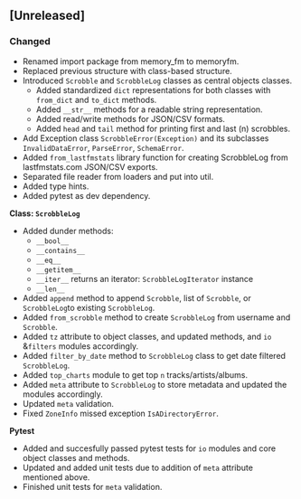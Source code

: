 ## [Unreleased]

### Changed
- Renamed import package from memory_fm to memoryfm.
- Replaced previous structure with class-based structure.
- Introduced `Scrobble` and `ScrobbleLog` classes as central objects classes.
    - Added standardized `dict` representations for both classes with `from_dict` and `to_dict` methods.
    - Added `__str__` methods for a readable string representation.
    - Added read/write methods for JSON/CSV formats.
    - Added `head` and `tail` method for printing first and last (n) scrobbles.
- Add Exception class `ScrobbleError(Exception)` and its subclasses `InvalidDataError`, `ParseError`, `SchemaError`.
- Added `from_lastfmstats` library function for creating ScrobbleLog from lastfmstats.com JSON/CSV exports.
- Separated file reader from loaders and put into util.
- Added type hints.
- Added pytest as dev dependency.

**Class: `ScrobbleLog`**
- Added dunder methods:
    - `__bool__`
    - `__contains__`
    - `__eq__`
    - `__getitem__`
    - `__iter__` returns an iterator: `ScrobbleLogIterator` instance
    - `__len__`
- Added `append` method to append `Scrobble`, list of `Scrobble`, or `ScrobbleLog`to existing `ScrobbleLog`.
- Added `from_scrobble` method to create `ScrobbleLog` from username and `Scrobble`.
- Added `tz` attribute to object classes, and updated methods, and `io` &`filters` modules accordingly.
- Added `filter_by_date` method to `ScrobbleLog` class to get date filtered `ScrobbleLog`.
- Added `top_charts` module to get top `n` tracks/artists/albums.
- Added `meta` attribute to `ScrobbleLog` to store metadata and updated the modules accordingly.
- Updated `meta` validation.
- Fixed `ZoneInfo` missed exception `IsADirectoryError`.

**Pytest**
- Added and succesfully passed pytest tests for `io` modules and core object classes and methods.
- Updated and added unit tests due to addition of `meta` attribute mentioned above.
- Finished unit tests for `meta` validation.
